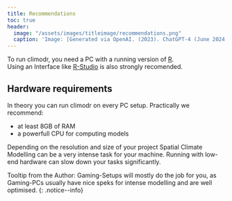 ```yaml
---
title: Recommendations
toc: true
header:
  image: "/assets/images/titleimage/recommendations.png"
  caption: 'Image: [Generated via OpenAI. (2023). ChatGPT-4 (June 2024 version) [Large language model]](https://chat.openai.com/chat); image cropped'
---
```


To run climodr, you need a PC with a running version of [R](https://www.r-project.org).  
Using an Interface like [R-Studio](https://posit.co/download/rstudio-desktop/) is also strongly recomended. 
<!--more-->

## Hardware requirements
In theory you can run climodr on every PC setup. Practically we recommend:
* at least 8GB of RAM
* a powerfull CPU for computing models


Depending on the resolution and size of your project Spatial Climate Modelling can be a very intense task for your machine. Running with low-end hardware can slow down your tasks significantly. 

Tooltip from the Author: Gaming-Setups will mostly do the job for you, as Gaming-PCs usually have nice speks for intense modelling and are well optimised. 
{: .notice--info}



